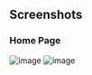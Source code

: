## Screenshots

### Home Page

![image](https://user-images.githubusercontent.com/25576658/174514462-6123b7f5-c386-409c-a6e7-23388552cbf2.png#gh-dark-mode-only)
![image](https://user-images.githubusercontent.com/25576658/174514487-7fb21c38-a3f8-4cc9-b20a-49a26ffbc543.png#gh-light-mode-only)
